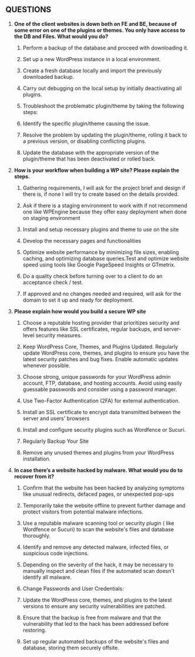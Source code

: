 ## QUESTIONS

 1. **One of the client websites is down both on FE and BE, because of some error on one of the plugins or themes. You only have access to the DB and Files. What would you do?**
	1.  Perform a backup of the database and proceed with downloading it.

	2.  Set up a new WordPress instance in a local environment.

	3.  Create a fresh database locally and import the previously downloaded backup.

	4.  Carry out debugging on the local setup by initially deactivating all plugins.

	5.  Troubleshoot the problematic plugin/theme by taking the following steps:

	6.  Identify the specific plugin/theme causing the issue.

	7.  Resolve the problem by updating the plugin/theme, rolling it back to a previous version, or disabling conflicting plugins.
	8.  Update the database with the appropriate version of the plugin/theme that has been deactivated or rolled back.

2. **How is your workflow when building a WP site? Please explain the steps.**
	1.  Gathering requirements, I will ask for the project brief and design if there is, if none I will try to create based on the details provided.

	2.  Ask if there is a staging environment to work with if not recommend one like WPEngine because they offer easy deployment when done on staging environment

	3.  Install and setup necessary plugins and theme to use on the site

	4.  Develop the necessary pages and functionalities

	5.  Optimize website performance by minimizing file sizes, enabling caching, and optimizing database queries.Test and optimize website speed using tools like Google PageSpeed Insights or GTmetrix.

	6.  Do a quality check before turning over to a client to do an acceptance check / test.

	7.  If approved and no changes needed and required, will ask for the domain to set it up and ready for deployment.

3. **Please explain how would you build a secure WP site**
	1.  Choose a reputable hosting provider that prioritizes security and offers features like SSL certificates, regular backups, and server-level security measures.

	2.  Keep WordPress Core, Themes, and Plugins Updated. Regularly update WordPress core, themes, and plugins to ensure you have the latest security patches and bug fixes. Enable automatic updates whenever possible.

	3.  Choose strong, unique passwords for your WordPress admin account, FTP, database, and hosting accounts. Avoid using easily guessable passwords and consider using a password manager.

	4.  Use Two-Factor Authentication (2FA) for external authentication.

	5.  Install an SSL certificate to encrypt data transmitted between the server and users' browsers

	6.  Install and configure security plugins such as Wordfence or Sucuri.

	7.  Regularly Backup Your Site

	8.  Remove any unused themes and plugins from your WordPress installation.

4. **In case there’s a website hacked by malware. What would you do to recover from it?**
	1.  Confirm that the website has been hacked by analyzing symptoms like unusual redirects, defaced pages, or unexpected pop-ups

	2.  Temporarily take the website offline to prevent further damage and protect visitors from potential malware infections.

	3.  Use a reputable malware scanning tool or security plugin ( like Wordfence or Sucuri) to scan the website's files and database thoroughly.

	4.  Identify and remove any detected malware, infected files, or suspicious code injections.

	5.  Depending on the severity of the hack, it may be necessary to manually inspect and clean files if the automated scan doesn't identify all malware.

	6.  Change Passwords and User Credentials:

	7.  Update the WordPress core, themes, and plugins to the latest versions to ensure any security vulnerabilities are patched.

	8.  Ensure that the backup is free from malware and that the vulnerability that led to the hack has been addressed before restoring.

	9.  Set up regular automated backups of the website's files and database, storing them securely offsite.